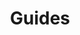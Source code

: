 ---
title: Guides
weight: 81
description: >-
  In this section, you will find details to implement Charles in your application. 
---